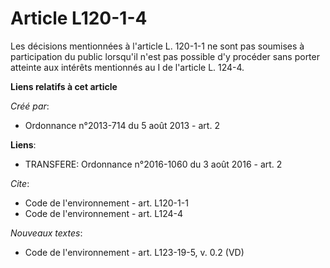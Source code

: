# Article L120-1-4

Les décisions mentionnées à l'article L. 120-1-1 ne sont pas soumises à participation du public lorsqu'il n'est pas possible
d'y procéder sans porter atteinte aux intérêts mentionnés au I de l'article L. 124-4.

**Liens relatifs à cet article**

_Créé par_:

  - Ordonnance n°2013-714 du 5 août 2013 - art. 2

**Liens**:

  - TRANSFERE: Ordonnance n°2016-1060 du 3 août 2016 - art. 2

_Cite_:

  - Code de l'environnement - art. L120-1-1
  - Code de l'environnement - art. L124-4

_Nouveaux textes_:

  - Code de l'environnement - art. L123-19-5, v. 0.2 (VD)
